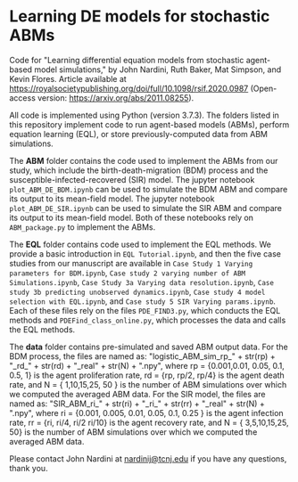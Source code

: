 # Learning DE models for stochastic ABMs
 Code for "Learning differential equation models from stochastic agent-based model simulations," by John Nardini, Ruth Baker, Mat Simpson, and Kevin Flores. Article available at https://royalsocietypublishing.org/doi/full/10.1098/rsif.2020.0987 (Open-access version: https://arxiv.org/abs/2011.08255).
 
 All code is implemented using Python (version 3.7.3). The folders listed in this repository implement code to run agent-based models (ABMs), perform equation learning (EQL), or store previously-computed data from ABM simulations.
 
 The **ABM** folder contains the code used to implement the ABMs from our study, which include the birth-death-migration (BDM) process and the susceptible-infected-recovered (SIR) model.  The jupyter notebook `plot_ABM_DE_BDM.ipynb` can be used to simulate the BDM ABM and compare its output to its mean-field model. The jupyter notebook `plot_ABM_DE_SIR.ipynb` can be used to simulate the SIR ABM and compare its output to its mean-field model. Both of these notebooks rely on `ABM_package.py` to implement the ABMs.
 
The **EQL** folder contains code used to implement the EQL methods. We provide a basic introduction in  `EQL Tutorial.ipynb`, and then the five case studies from our manuscript are available in `Case Study 1 Varying parameters for BDM.ipynb`, `Case study 2 varying number of ABM Simulations.ipynb`, `Case Study 3a Varying data resolution.ipynb`, `Case study 3b predicting unobserved dynamics.ipynb`, `Case study 4 model selection with EQL.ipynb`, and `Case study 5 SIR Varying params.ipynb`. Each of these files rely on the files `PDE_FIND3.py`, which conducts the EQL methods and `PDEFind_class_online.py`, which processes the data and calls the EQL methods.
 
 The **data** folder contains pre-simulated and saved ABM output data. For the BDM process, the files are named as: "logistic_ABM_sim_rp_" + str(rp) + "\_rd\_" + str(rd) + "\_real" + str(N) + ".npy", where rp = {0.001,0.01, 0.05, 0.1, 0.5, 1} is the agent proliferation rate, rd = {rp, rp/2, rp/4} is the agent death rate, and N = { 1,10,15,25, 50 } is the number of ABM simulations over which we computed the averaged ABM data. For the SIR model, the files are named as: "SIR_ABM_ri_" + str(ri) + "\_ri\_" + str(rr) + "\_real" + str(N) + ".npy", where ri = {0.001, 0.005, 0.01, 0.05, 0.1, 0.25 } is the agent infection rate, rr = {ri, ri/4, ri/2 ri/10} is the agent recovery rate, and N = { 3,5,10,15,25, 50} is the number of ABM simulations over which we computed the averaged ABM data.
 
 Please contact John Nardini at nardinij@tcnj.edu if you have any questions, thank you.
